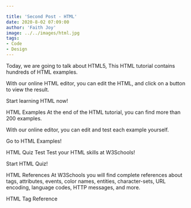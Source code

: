 ```yaml
---

title: 'Second Post - HTML'
date: 2020-8-02 07:09:00
author: 'Faith Joy'
image: ../../images/html.jpg
tags: 
- Code
- Design
---
```


Today, we are going to talk about HTML5, 
This HTML tutorial contains hundreds of HTML examples.

With our online HTML editor, you can edit the HTML, and click on a button to view the result.
<p><a>Start learning HTML now!</a></p>
HTML Examples
At the end of the HTML tutorial, you can find more than 200 examples.

With our online editor, you can edit and test each example yourself.

Go to HTML Examples!

HTML Quiz Test
Test your HTML skills at W3Schools!

Start HTML Quiz!

HTML References
At W3Schools you will find complete references about tags, attributes, events, color names, entities, character-sets, URL encoding, language codes, HTTP messages, and more.

HTML Tag Reference